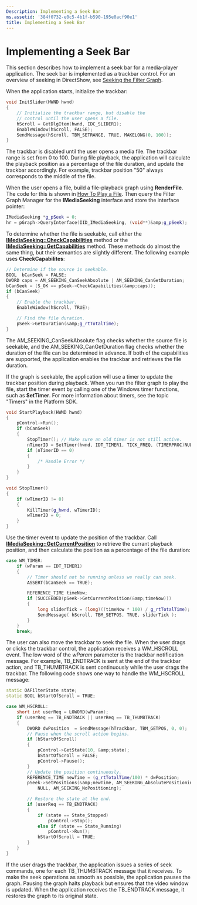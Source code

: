 ```yaml
---
Description: Implementing a Seek Bar
ms.assetid: '384f0732-e0c5-4b1f-b590-195e0acf90e1'
title: Implementing a Seek Bar
---
```


# Implementing a Seek Bar

This section describes how to implement a seek bar for a media-player application. The seek bar is implemented as a trackbar control. For an overview of seeking in DirectShow, see [Seeking the Filter Graph](seeking-the-filter-graph.md).

When the application starts, initialize the trackbar:


```C++
void InitSlider(HWND hwnd) 
{
    // Initialize the trackbar range, but disable the 
    // control until the user opens a file.
    hScroll = GetDlgItem(hwnd, IDC_SLIDER1);
    EnableWindow(hScroll, FALSE);
    SendMessage(hScroll, TBM_SETRANGE, TRUE, MAKELONG(0, 100));
}
```



The trackbar is disabled until the user opens a media file. The trackbar range is set from 0 to 100. During file playback, the application will calculate the playback position as a percentage of the file duration, and update the trackbar accordingly. For example, trackbar position "50" always corresponds to the middle of the file.

When the user opens a file, build a file-playback graph using **RenderFile**. The code for this is shown in [How To Play a File](how-to-play-a-file.md). Then query the Filter Graph Manager for the **IMediaSeeking** interface and store the interface pointer:


```C++
IMediaSeeking *g_pSeek = 0;
hr = pGraph->QueryInterface(IID_IMediaSeeking, (void**)&amp;g_pSeek);
```



To determine whether the file is seekable, call either the [**IMediaSeeking::CheckCapabilities**](imediaseeking-checkcapabilities.md) method or the [**IMediaSeeking::GetCapabilities**](imediaseeking-getcapabilities.md) method. These methods do almost the same thing, but their semantics are slightly different. The following example uses **CheckCapabilites**:


```C++
// Determine if the source is seekable.
BOOL  bCanSeek = FALSE;
DWORD caps = AM_SEEKING_CanSeekAbsolute | AM_SEEKING_CanGetDuration; 
bCanSeek = (S_OK == pSeek->CheckCapabilities(&amp;caps));
if (bCanSeek)
{
    // Enable the trackbar.
    EnableWindow(hScroll, TRUE);

    // Find the file duration.
    pSeek->GetDuration(&amp;g_rtTotalTime);
}
```



The AM\_SEEKING\_CanSeekAbsolute flag checks whether the source file is seekable, and the AM\_SEEKING\_CanGetDuration flag checks whether the duration of the file can be determined in advance. If both of the capabilities are supported, the application enables the trackbar and retrieves the file duration.

If the graph is seekable, the application will use a timer to update the trackbar position during playback. When you run the filter graph to play the file, start the timer event by calling one of the Windows timer functions, such as **SetTimer**. For more information about timers, see the topic "Timers" in the Platform SDK.


```C++
void StartPlayback(HWND hwnd) 
{
    pControl->Run();
    if (bCanSeek)
    {
        StopTimer(); // Make sure an old timer is not still active.
        nTimerID = SetTimer(hwnd, IDT_TIMER1, TICK_FREQ, (TIMERPROC)NULL);
        if (nTimerID == 0)
        {
            /* Handle Error */
        }
    }
}

void StopTimer() 
{
    if (wTimerID != 0)
    {
        KillTimer(g_hwnd, wTimerID);
        wTimerID = 0;
    }
}
```



Use the timer event to update the position of the trackbar. Call [**IMediaSeeking::GetCurrentPosition**](imediaseeking-getcurrentposition.md) to retrieve the currant playback position, and then calculate the position as a percentage of the file duration:


```C++
case WM_TIMER:
    if (wParam == IDT_TIMER1)
    {
        // Timer should not be running unless we really can seek.
        ASSERT(bCanSeek == TRUE);

        REFERENCE_TIME timeNow;
        if (SUCCEEDED(pSeek->GetCurrentPosition(&amp;timeNow)))
        {
            long sliderTick = (long)((timeNow * 100) / g_rtTotalTime);
            SendMessage( hScroll, TBM_SETPOS, TRUE, sliderTick );
        }
    }
    break;
```



The user can also move the trackbar to seek the file. When the user drags or clicks the trackbar control, the application receives a WM\_HSCROLL event. The low word of the *wParam* parameter is the trackbar notification message. For example, TB\_ENDTRACK is sent at the end of the trackbar action, and TB\_THUMBTRACK is sent continuously while the user drags the trackbar. The following code shows one way to handle the WM\_HSCROLL message:


```C++
static OAFilterState state;
static BOOL bStartOfScroll = TRUE;

case WM_HSCROLL:
    short int userReq = LOWORD(wParam);
    if (userReq == TB_ENDTRACK || userReq == TB_THUMBTRACK)
    {
        DWORD dwPosition  = SendMessage(hTrackbar, TBM_GETPOS, 0, 0);
        // Pause when the scroll action begins.
        if (bStartOfScroll) 
        {
            pControl->GetState(10, &amp;state);
            bStartOfScroll = FALSE;
            pControl->Pause();
        }
        // Update the position continuously.
        REFERENCE_TIME newTime = (g_rtTotalTime/100) * dwPosition;
        pSeek->SetPositions(&amp;newTime, AM_SEEKING_AbsolutePositioning,
            NULL, AM_SEEKING_NoPositioning);

        // Restore the state at the end.
        if (userReq == TB_ENDTRACK)
        {
            if (state == State_Stopped)
                pControl->Stop();
            else if (state == State_Running) 
                pControl->Run();
            bStartOfScroll = TRUE;
        }
    }
}
```



If the user drags the trackbar, the application issues a series of seek commands, one for each TB\_THUMBTRACK message that it receives. To make the seek operations as smooth as possible, the application pauses the graph. Pausing the graph halts playback but ensures that the video window is updated. When the application receives the TB\_ENDTRACK message, it restores the graph to its original state.

 

 



